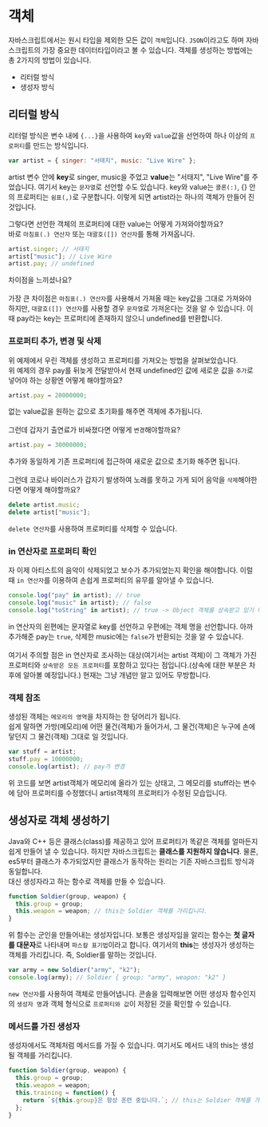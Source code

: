 # 객체

자바스크립트에서는 원시 타입을 제외한 모든 값이 `객체`입니다. `JSON`이라고도 하며 자바스크립트의 가장 중요한 데이터타입이라고 볼 수 있습니다. 객체를 생성하는 방법에는 총 2가지의 방법이 있습니다.

- 리터럴 방식
- 생성자 방식

## 리터럴 방식

리터럴 방식은 변수 내에 `{...}`을 사용하여 `key`와 `value`값을 선언하여 하나 이상의 `프로퍼티`를 만드는 방식입니다.

```js
var artist = { singer: "서태지", music: "Live Wire" };
```

artist 변수 안에 **key**로 singer, music을 주었고 **value**는 "서태지", "Live Wire"를 주었습니다. 여기서 key는 `문자열`로 선언할 수도 있습니다. key와 value는 `콜론(:)`, {} 안의 프로퍼티는 `쉼표(,)`로 구분합니다.
이렇게 되면 artist라는 하나의 객체가 만들어 진 것입니다.<br/>

그렇다면 선언한 객체의 프로퍼티에 대한 value는 어떻게 가져와야할까요?<br/>
바로 `마침표(.) 연산자` 또는 `대괄호([]) 연산자`를 통해 가져옵니다.

```js
artist.singer; // 서태지
artist["music"]; // Live Wire
artist.pay; // undefined
```

차이점을 느끼셨나요?<br/><br/>
가장 큰 차이점은 `마침표(.) 연산자`를 사용해서 가져올 때는 key값을 그대로 가져와야 하지만, `대괄호([]) 연산자`를 사용할 경우 `문자열`로 가져온다는 것을 알 수 있습니다. 이 때 pay라는 key는 프로퍼티에 존재하지 않으니 undefined를 반환합니다.

### 프로퍼티 추가, 변경 및 삭제

위 예제에서 우린 객체를 생성하고 프로퍼티를 가져오는 방법을 살펴보았습니다.<br/>
위 예제의 경우 pay를 뒤늦게 전달받아서 현재 undefined인 값에 새로운 값을 `추가`로 넣어야 하는 상황엔 어떻게 해야할까요?

```js
artist.pay = 20000000;
```

없는 value값을 원하는 값으로 초기화를 해주면 객체에 추가됩니다.<br/><br/>
그런데 갑자기 출연료가 비싸졌다면 어떻게 `변경`해야할까요?

```js
artist.pay = 30000000;
```

추가와 동일하게 기존 프로퍼티에 접근하여 새로운 값으로 초기화 해주면 됩니다.<br/><br/>
그런데 코로나 바이러스가 갑자기 발생하여 노래를 못하고 가게 되어 음악을 `삭제`해야한다면 어떻게 해야할까요?

```js
delete artist.music;
delete artist["music"];
```

`delete 연산자`를 사용하여 프로퍼티를 삭제할 수 있습니다.

### in 연산자로 프로퍼티 확인

자 이제 아티스트의 음악이 삭제되었고 보수가 추가되었는지 확인을 해야합니다.
이럴 때 `in 연산자`를 이용하여 손쉽게 프로퍼티의 유무를 알아낼 수 있습니다.

```js
console.log("pay" in artist); // true
console.log("music" in artist); // false
console.log("toString" in artist); // true -> Object 객체를 상속받고 있기 때문
```

in 연산자의 왼편에는 문자열로 key를 선언하고 우편에는 객체 명을 선언합니다.
아까 추가해준 pay는 `true`, 삭제한 music에는 `false`가 반환되는 것을 알 수 있습니다.<br/><br/>
여기서 주의할 점은 in 연산자로 조사하는 대상(여기서는 artist 객체)이 그 객체가 가진 프로퍼티와 `상속받은 모든 프로퍼티`를 포함하고 있다는 점입니다.(상속에 대한 부분은 차후에 알아볼 예정입니다.) 현재는 그냥 개념만 알고 있어도 무방합니다.

### 객체 참조

생성된 객체는 `메모리의 영역`을 차지하는 한 덩어리가 됩니다.<br/>
쉽게 말하면 가방(메모리)에 어떤 물건(객체)가 들어가서, 그 물건(객체)은 누구에 손에 닿던지 그 물건(객체) 그대로 일 것입니다.

```js
var stuff = artist;
stuff.pay = 10000000;
console.log(artist); // pay가 변경
```

위 코드를 보면 artist객체가 메모리에 올라가 있는 상태고, 그 메모리를 stuff라는 변수에 담아 프로퍼티를 수정했더니 artist객체의 프로퍼티가 수정된 모습입니다.

## 생성자로 객체 생성하기

Java와 C++ 등은 클래스(class)를 제공하고 있어 프로퍼티가 똑같은 객체를 얼마든지 쉽게 만들어 낼 수 있습니다. 하지만 자바스크립트는 **클래스를 지원하지 않습니다**. 물론, es5부터 클래스가 추가되었지만 클래스가 동작하는 원리는 기존 자바스크립트 방식과 동일합니다.<br/>
대신 생성자라고 하는 함수로 객체를 만들 수 있습니다.

```js
function Soldier(group, weapon) {
  this.group = group;
  this.weapon = weapon; // this는 Soldier 객체를 가리킵니다.
}
```

위 함수는 군인을 만들어내는 생성자입니다. 보통은 생성자임을 알리는 함수는 **첫 글자를 대문자**로 나타내며 `파스칼 표기법`이라고 합니다. 여기서의 **this**는 생성자가 생성하는 객체를 가리킵니다. 즉, Soldier를 말하는 것입니다.

```js
var army = new Soldier("army", "k2");
console.log(army); // Soldier { group: "army", weapon: "k2" }
```

`new 연산자`를 사용하여 객체로 만들어냅니다. 콘솔을 입력해보면 어떤 생성자 함수인지의 `생성자 명`과 객체 형식으로 `프로퍼티와 값`이 저장된 것을 확인할 수 있습니다.<br/>

### 메서드를 가진 생성자

생성자에서도 객체처럼 메서드를 가질 수 있습니다. 여기서도 메서드 내의 this는 생성될 객체를 가리킵니다.

```js
function Soldier(group, weapon) {
  this.group = group;
  this.weapon = weapon;
  this.training = function() {
    return `${this.group}은 항상 훈련 중입니다.`; // this는 Soldier 객체를 가리킵니다.
  };
}
```
